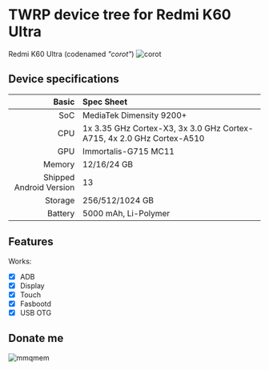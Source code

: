 # TWRP device tree for Redmi K60 Ultra
Redmi K60 Ultra (codenamed _"corot"_) 
![corot](https://i02.appmifile.com/329_operator_sg/14/08/2023/3fcfdc0e83081349795e70056be19e35.png)
## Device specifications

Basic   | Spec Sheet
-------:|:-------------------------
SoC     | MediaTek Dimensity 9200+
CPU     | 1x 3.35 GHz Cortex-X3, 3x 3.0 GHz Cortex-A715, 4x 2.0 GHz Cortex-A510
GPU     | Immortalis-G715 MC11
Memory  | 12/16/24 GB
Shipped Android Version | 13
Storage | 256/512/1024 GB
Battery | 5000 mAh, Li-Polymer

## Features

Works:
- [X] ADB
- [X] Display
- [X] Touch 
- [X] Fasbootd
- [X] USB OTG

## Donate me
![mmqmem](https://img2.imgtp.com/2024/03/05/FdGtaESF.jpg)

